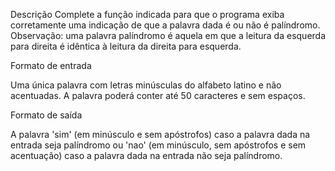 Descrição
Complete a função indicada para que o programa exiba corretamente uma indicação de que a palavra dada é ou não é palíndromo. Observação: uma palavra palíndromo é aquela em que a leitura da esquerda para direita é idêntica à leitura da direita para esquerda.

Formato de entrada

Uma única palavra com letras minúsculas do alfabeto latino e não acentuadas. A palavra poderá conter até 50 caracteres e sem espaços.

Formato de saída

A palavra 'sim' (em minúsculo e sem apóstrofos) caso a palavra dada na entrada seja palíndromo ou 'nao' (em minúsculo, sem apóstrofos e sem acentuação) caso a palavra dada na entrada não seja palíndromo.